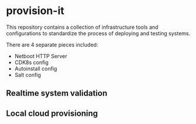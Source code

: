 # provision-it

This repository contains a collection of infrastructure tools and configurations to standardize the process of deploying and testing systems.

There are 4 separate pieces included:

* Netboot HTTP Server
* CDK8s config
* Autoinstall config
* Salt config

## Realtime system validation

## Local cloud provisioning
